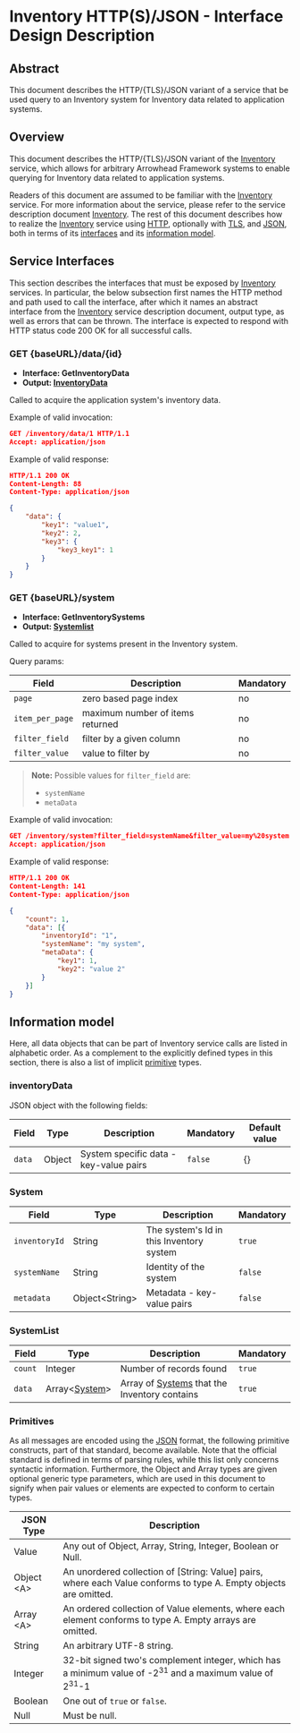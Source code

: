# Inventory HTTP(S)/JSON - Interface Design Description

## Abstract
This document describes the HTTP/{TLS}/JSON variant of a service that be used query to an Inventory system for Inventory data related to application systems.

## Overview
This document describes the HTTP/{TLS}/JSON variant of the [Inventory]
service, which allows for arbitrary Arrowhead Framework systems to enable querying for Inventory data related to application systems.

Readers of this document are assumed to be familiar with the [Inventory] service.
For more information about the service, please refer to the service description document [Inventory].
The rest of this document describes how to realize the [Inventory] service using [HTTP], optionally with [TLS], and [JSON], both in terms of its [interfaces](#service-interfaces) and its [information model](#information-model).

## Service Interfaces
This section describes the interfaces that must be exposed by [Inventory] services. In particular, the below
subsection first names the HTTP method and path used to call the interface, after which it names an abstract
interface from the [Inventory] service description document, output type, as well as errors that can be thrown. The
interface is expected to respond with HTTP status code 200 OK for all successful calls.

### GET {baseURL}/data/{id}
 - __Interface:	GetInventoryData__
 - __Output: [InventoryData](#inventorydata)__

Called to acquire the application system's inventory data.

Example of valid invocation:
```json
GET /inventory/data/1 HTTP/1.1
Accept: application/json
```

Example of valid response:
```json
HTTP/1.1 200 OK
Content-Length: 88
Content-Type: application/json

{
	"data": {
		"key1": "value1",
		"key2": 2,
		"key3": {
			"key3_key1": 1
		}
	}
}
```

### GET {baseURL}/system
 - __Interface: GetInventorySystems__
 - __Output: [Systemlist](#systemlist)__

Called to acquire for systems present in the Inventory system.

Query params:

| Field | Description | Mandatory |
| ----- | ----------- | --------- |
| `page` | zero based page index | no |
| `item_per_page` | maximum number of items returned | no |
| `filter_field` | filter by a given column | no |
| `filter_value` | value to filter by | no |


> **Note:**  Possible values for `filter_field` are:
> * `systemName`
> * `metaData`

Example of valid invocation:
```json
GET /inventory/system?filter_field=systemName&filter_value=my%20system HTTP/1.1
Accept: application/json
```

Example of valid response:
```json
HTTP/1.1 200 OK
Content-Length: 141
Content-Type: application/json

{
	"count": 1,
	"data": [{
		"inventoryId": "1",
		"systemName": "my system",
		"metaData": {
			"key1": 1,
			"key2": "value 2"
		}
	}]
}
```

## Information model
Here, all data objects that can be part of Inventory service calls are listed in alphabetic order.
As a complement to the explicitly defined types
in this section, there is also a list of implicit [primitive](#primitives) types.

### inventoryData
JSON object with the following fields:

| Field | Type | Description | Mandatory | Default value |
| ----- | ---- | ----------- | --------- | ------------- |
| `data` | Object | System specific data - key-value pairs | `false` | {} |

### System

| Field | Type | Description | Mandatory |
| ----- | ---- | ----------- | --------- |
| `inventoryId` | String | The system's Id in this Inventory system | `true` |
| `systemName` | String | Identity of the system | `false` |
| `metadata` | Object\<String> | Metadata - key-value pairs | `false` |

### SystemList

| Field | Type | Description | Mandatory |
| ----- | ---- | ----------- | --------- |
| `count` | Integer | Number of records found | `true` |
| `data` | Array\<[System](#system)> | Array of [Systems](#system) that the Inventory contains | `true` |


### Primitives
As all messages are encoded using the [JSON] format,
the following primitive constructs, part of that standard, become available.
Note that the official standard is defined in terms of parsing rules, while this list only concerns
syntactic information. Furthermore, the Object and Array types are given optional generic type parameters,
which are used in this document to signify when pair values or elements are expected to conform to certain
types.

| JSON Type | Description |
| --------- | ----------- |
| Value | Any out of Object, Array, String, Integer, Boolean or Null. |
| Object \<A> | An unordered collection of [String: Value] pairs, where each Value conforms to type A. Empty objects are omitted. |
| Array \<A> | An ordered collection of Value elements, where each element conforms to type A. Empty arrays are omitted. |
| String | An arbitrary UTF-8 string. |
| Integer | 32-bit signed two's complement integer, which has a minimum value of -2<sup>31</sup> and a maximum value of 2<sup>31</sup>-1 |
| Boolean | One out of `true` or `false`. |
| Null | Must be null. |

[HTTP]:https://doi.org/10.17487/RFC7230
[JSON]:https://doi.org/10.17487/RFC7159
[Inventory]:inventory-sd.md
[TLS]:https://doi.org/10.17487/RFC8446